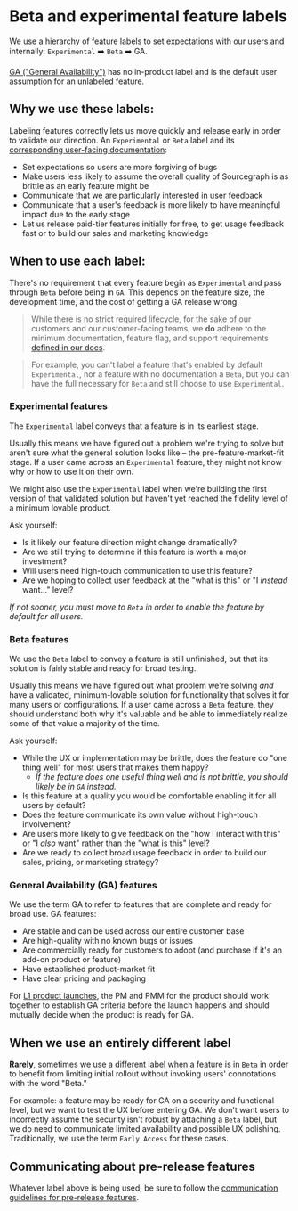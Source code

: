 # Beta and experimental feature labels

We use a hierarchy of feature labels to set expectations with our users and internally: `Experimental` ➡️ `Beta` ➡️ GA.

[GA ("General Availability")](https://www.productplan.com/glossary/general-availability/) has no in-product label and is the default user assumption for an unlabeled feature.

## Why we use these labels:

Labeling features correctly lets us move quickly and release early in order to validate our direction. An `Experimental` or `Beta` label and its [corresponding user-facing documentation](https://docs.sourcegraph.com/admin/beta_and_experimental_features):

- Set expectations so users are more forgiving of bugs
- Make users less likely to assume the overall quality of Sourcegraph is as brittle as an early feature might be
- Communicate that we are particularly interested in user feedback
- Communicate that a user's feedback is more likely to have meaningful impact due to the early stage
- Let us release paid-tier features initially for free, to get usage feedback fast or to build our sales and marketing knowledge

## When to use each label:

There's no requirement that every feature begin as `Experimental` and pass through `Beta` before being in `GA`. This depends on the feature size, the development time, and the cost of getting a GA release wrong.

> While there is no strict required lifecycle, for the sake of our customers and our customer-facing teams, we **do** adhere to the minimum documentation, feature flag, and support requirements [defined in our docs](https://docs.sourcegraph.com/admin/beta_and_prototype_features).

> For example, you can't label a feature that's enabled by default `Experimental`, nor a feature with no documentation a `Beta`, but you can have the full necessary for `Beta` and still choose to use `Experimental`.

### Experimental features

The `Experimental` label conveys that a feature is in its earliest stage.

Usually this means we have figured out a problem we're trying to solve but aren't sure what the general solution looks like – the pre-feature-market-fit stage. If a user came across an `Experimental` feature, they might not know why or how to use it on their own.

We might also use the `Experimental` label when we're building the first version of that validated solution but haven't yet reached the fidelity level of a minimum lovable product.

Ask yourself:

- Is it likely our feature direction might change dramatically?
- Are we still trying to determine if this feature is worth a major investment?
- Will users need high-touch communication to use this feature?
- Are we hoping to collect user feedback at the "what is this" or "I _instead_ want..." level?

_If not sooner, you must move to `Beta` in order to enable the feature by default for all users._

### Beta features

We use the `Beta` label to convey a feature is still unfinished, but that its solution is fairly stable and ready for broad testing.

Usually this means we have figured out what problem we're solving _and_ have a validated, minimum-lovable solution for functionality that solves it for many users or configurations. If a user came across a `Beta` feature, they should understand both why it's valuable and be able to immediately realize some of that value a majority of the time.

Ask yourself:

- While the UX or implementation may be brittle, does the feature do "one thing well" for most users that makes them happy?
  - _If the feature does one useful thing well and is not brittle, you should likely be in `GA` instead._
- Is this feature at a quality you would be comfortable enabling it for all users by default?
- Does the feature communicate its own value without high-touch involvement?
- Are users more likely to give feedback on the "how I interact with this" or "I _also_ want" rather than the "what is this" level?
- Are we ready to collect broad usage feedback in order to build our sales, pricing, or marketing strategy?

### General Availability (GA) features

We use the term GA to refer to features that are complete and ready for broad use. GA features:

- Are stable and can be used across our entire customer base
- Are high-quality with no known bugs or issues
- Are commercially ready for customers to adopt (and purchase if it's an add-on product or feature)
- Have established product-market fit
- Have clear pricing and packaging

For [L1 product launches](../../../marketing/product-marketing/marketing_launch_tiers.md/#l1-launch), the PM and PMM for the product should work together to establish GA criteria before the launch happens and should mutually decide when the product is ready for GA.

## When we use an entirely different label

**Rarely**, sometimes we use a different label when a feature is in `Beta` in order to benefit from limiting initial rollout without invoking users' connotations with the word "Beta."

For example: a feature may be ready for GA on a security and functional level, but we want to test the UX before entering GA. We don't want users to incorrectly assume the security isn't robust by attaching a `Beta` label, but we do need to communicate limited availability and possible UX polishing. Traditionally, we use the term `Early Access` for these cases.

## Communicating about pre-release features

Whatever label above is being used, be sure to follow the [communication guidelines for pre-release features](rollout_process.md#pre-release-features).
